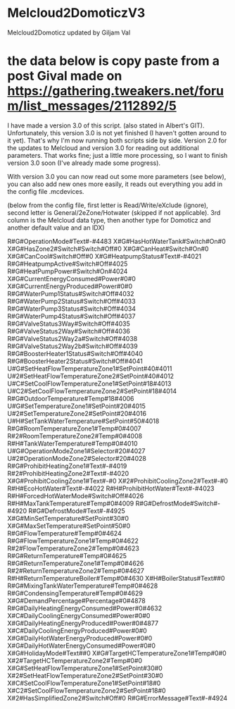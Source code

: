# Melcloud2DomoticzV3
Melcloud2Domoticz updated by Giljam Val
# the data below is copy paste from a post Gival made on https://gathering.tweakers.net/forum/list_messages/2112892/5

 I have made a version 3.0 of this script. (also stated in Albert's GIT). Unfortunately, this version 3.0 is not yet finished (I haven't gotten around to it yet). That's why I'm now running both scripts side by side. Version 2.0 for the updates to Melcloud and version 3.0 for reading out additional parameters. That works fine; just a little more processing, so I want to finish version 3.0 soon (I've already made some progress).

With version 3.0 you can now read out some more parameters (see below), you can also add new ones more easily, it reads out everything you add in the config file .mcdevices.

(below from the config file, first letter is Read/Write/eXclude (ignore), second letter is General/2eZone/Hotwater (skipped if not applicable). 3rd column is the Melcloud data type, then another type for Domoticz and another default value and an IDX)

R#G#OperationMode#Text#-#4483
X#G#HasHotWaterTank#Switch#On#0
X#G#HasZone2#Switch#Switch#Off#0
X#G#CanHeat#Switch#On#0
X#G#CanCool#Switch#Off#0
X#G#HeatpumpStatus#Text#-#4021
R#G#HeatpumpActive#Switch#Off#4025
R#G#HeatPumpPower#Switch#On#4024
X#G#CurrentEnergyConsumed#Power#0#0
X#G#CurrentEnergyProduced#Power#0#0
R#G#WaterPump1Status#Switch#Off#4032
R#G#WaterPump2Status#Switch#Off#4033
R#G#WaterPump3Status#Switch#Off#4034
R#G#WaterPump4Status#Switch#Off#4037
R#G#ValveStatus3Way#Switch#Off#4035
R#G#ValveStatus2Way#Switch#Off#4036
R#G#ValveStatus2Way2a#Switch#Off#4038
R#G#ValveStatus2Way2b#Switch#Off#4039
R#G#BoosterHeater1Status#Switch#Off#4040
R#G#BoosterHeater2Status#Switch#Off#4041
U#G#SetHeatFlowTemperatureZone1#SetPoint#40#4011
U#2#SetHeatFlowTemperatureZone2#SetPoint#40#4012
U#C#SetCoolFlowTemperatureZone1#SetPoint#18#4013
U#C2#SetCoolFlowTemperatureZone2#SetPoint#18#4014
R#G#OutdoorTemperature#Temp#18#4006
U#G#SetTemperatureZone1#SetPoint#20#4015
U#2#SetTemperatureZone2#SetPoint#20#4016
U#H#SetTankWaterTemperature#SetPoint#50#4018
R#G#RoomTemperatureZone1#Temp#0#4007
R#2#RoomTemperatureZone2#Temp#0#4008
R#H#TankWaterTemperature#Temp#0#4010
U#G#OperationModeZone1#Selector#20#4027
U#2#OperationModeZone2#Selector#20#4028
R#G#ProhibitHeatingZone1#Text#-#4019
R#2#ProhibitHeatingZone2#Text#-#4020
X#G#ProhibitCoolingZone1#Text#-#0
X#2#ProhibitCoolingZone2#Text#-#0
R#H#EcoHotWater#Text#-#4022
R#H#ProhibitHotWater#Text#-#4023
R#H#ForcedHotWaterMode#Switch#Off#4026
R#H#MaxTankTemperature#Temp#0#4009
R#G#DefrostMode#Switch#-#4920
R#G#DefrostMode#Text#-#4925
X#G#MinSetTemperature#SetPoint#30#0
X#G#MaxSetTemperature#SetPoint#50#0
R#G#FlowTemperature#Temp#0#4624
R#G#FlowTemperatureZone1#Temp#0#4622
R#2#FlowTemperatureZone2#Temp#0#4623
R#G#ReturnTemperature#Temp#0#4625
R#G#ReturnTemperatureZone1#Temp#0#4626
R#2#ReturnTemperatureZone2#Temp#0#4627
R#H#ReturnTemperatureBoiler#Temp#0#4630
X#H#BoilerStatus#Text##0
R#G#MixingTankWaterTemperature#Temp#0#4628
R#G#CondensingTemperature#Temp#0#4629
X#G#DemandPercentage#Percentage#0#4878
R#G#DailyHeatingEnergyConsumed#Power#0#4632
X#C#DailyCoolingEnergyConsumed#Power#0#0
X#G#DailyHeatingEnergyProduced#Power#0#4877
X#C#DailyCoolingEnergyProduced#Power#0#0
X#G#DailyHotWaterEnergyProduced#Power#0#0
X#G#DailyHotWaterEnergyConsumed#Power#0#0
X#G#HolidayMode#Text##0
X#G#TargetHCTemperatureZone1#Temp#0#0
X#2#TargetHCTemperatureZone2#Temp#0#0
X#G#SetHeatFlowTemperatureZone1#SetPoint#30#0
X#2#SetHeatFlowTemperatureZone2#SetPoint#30#0
X#C#SetCoolFlowTemperatureZone1#SetPoint#18#0
X#C2#SetCoolFlowTemperatureZone2#SetPoint#18#0
X#2#HasSimplifiedZone2#Switch#Off#0
R#G#ErrorMessage#Text#-#4924
